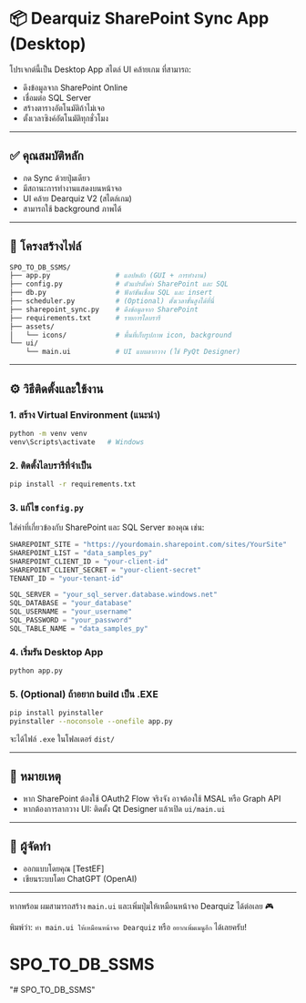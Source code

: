 # 📦 Dearquiz SharePoint Sync App (Desktop)

โปรเจกต์นี้เป็น Desktop App สไตล์ UI คล้ายเกม ที่สามารถ:

- ดึงข้อมูลจาก SharePoint Online
- เชื่อมต่อ SQL Server
- สร้างตารางอัตโนมัติถ้าไม่เจอ
- ตั้งเวลาซิงค์อัตโนมัติทุกชั่วโมง

---

## ✅ คุณสมบัติหลัก

- กด Sync ด้วยปุ่มเดียว
- มีสถานะการทำงานแสดงบนหน้าจอ
- UI คล้าย Dearquiz V2 (สไตล์เกม)
- สามารถใช้ background ภาพได้

---

## 🧱 โครงสร้างไฟล์

```bash
SPO_TO_DB_SSMS/
├── app.py                # แอปหลัก (GUI + การทำงาน)
├── config.py             # ตัวแปรตั้งค่า SharePoint และ SQL
├── db.py                 # ฟังก์ชันเชื่อม SQL และ insert
├── scheduler.py          # (Optional) ตั้งเวลาขั้นสูงได้ที่นี่
├── sharepoint_sync.py    # ดึงข้อมูลจาก SharePoint
├── requirements.txt      # รายการไลบรารี
├── assets/
│   └── icons/            # พื้นที่เก็บรูปภาพ icon, background
└── ui/
    └── main.ui           # UI แบบลากวาง (ใช้ PyQt Designer)
```

---

## ⚙️ วิธีติดตั้งและใช้งาน

### 1. สร้าง Virtual Environment (แนะนำ)

```bash
python -m venv venv
venv\Scripts\activate   # Windows
```

### 2. ติดตั้งไลบรารีที่จำเป็น

```bash
pip install -r requirements.txt
```

### 3. แก้ไข `config.py`

ใส่ค่าที่เกี่ยวข้องกับ SharePoint และ SQL Server ของคุณ เช่น:

```python
SHAREPOINT_SITE = "https://yourdomain.sharepoint.com/sites/YourSite"
SHAREPOINT_LIST = "data_samples_py"
SHAREPOINT_CLIENT_ID = "your-client-id"
SHAREPOINT_CLIENT_SECRET = "your-client-secret"
TENANT_ID = "your-tenant-id"

SQL_SERVER = "your_sql_server.database.windows.net"
SQL_DATABASE = "your_database"
SQL_USERNAME = "your_username"
SQL_PASSWORD = "your_password"
SQL_TABLE_NAME = "data_samples_py"
```

### 4. เริ่มรัน Desktop App

```bash
python app.py
```

### 5. (Optional) ถ้าอยาก build เป็น .EXE

```bash
pip install pyinstaller
pyinstaller --noconsole --onefile app.py
```

จะได้ไฟล์ `.exe` ในโฟลเดอร์ `dist/`

---

## 💬 หมายเหตุ

- หาก SharePoint ต้องใช้ OAuth2 Flow จริงจัง อาจต้องใช้ MSAL หรือ Graph API
- หากต้องการลากวาง UI: ติดตั้ง Qt Designer แล้วเปิด `ui/main.ui`

---

## 🧠 ผู้จัดทำ

- ออกแบบโดยคุณ \[TestEF]
- เขียนระบบโดย ChatGPT (OpenAI)

---

หากพร้อม ผมสามารถสร้าง `main.ui` และเพิ่มปุ่มให้เหมือนหน้าจอ Dearquiz ได้ต่อเลย 🎮

พิมพ์ว่า: `ทำ main.ui ให้เหมือนหน้าจอ Dearquiz` หรือ `อยากเพิ่มเมนูอีก` ได้เลยครับ!
# SPO_TO_DB_SSMS
"# SPO_TO_DB_SSMS" 
